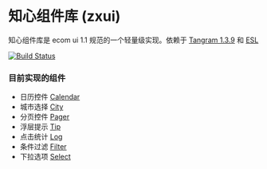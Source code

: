 知心组件库 (zxui)
=====================

知心组件库是 ecom ui 1.1 规范的一个轻量级实现。依赖于 [Tangram 1.3.9](https://github.com/BaiduFE/Tangram-base) 和 [ESL](https://github.com/ecomfe/esl)

[![Build Status](https://travis-ci.org/chriswong/zxui.png?branch=master)](https://travis-ci.org/chriswong/zxui)


### 目前实现的组件

- 日历控件 [Calendar](http://chriswong.github.io/zxui/example/calendar.html)
- 城市选择 [City](http://chriswong.github.io/zxui/example/city.html)
- 分页控件 [Pager](http://chriswong.github.io/zxui/example/pager.html)
- 浮层提示 [Tip](http://chriswong.github.io/zxui/example/tip.html)
- 点击统计 [Log](http://chriswong.github.io/zxui/example/log.html)
- 条件过滤 [Filter](http://chriswong.github.io/zxui/example/filter.html)
- 下拉选项 [Select](http://chriswong.github.io/zxui/example/select.html)
